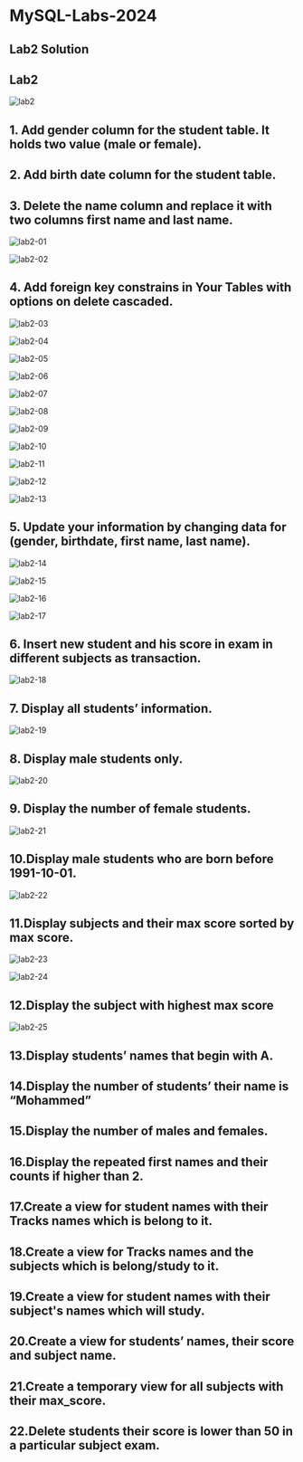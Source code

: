 # MySQL-Labs-2024
## Lab2 Solution

## Lab2
![lab2](https://github.com/fatmakhaledosman/MySQL-Labs-2024/blob/main/Labs-images/lab2.png)


## 1. Add gender column for the student table. It holds two value (male or female).
## 2. Add birth date column for the student table.
## 3. Delete the name column and replace it with two columns first name and last name.
![lab2-01](https://github.com/fatmakhaledosman/MySQL-Labs-2024/blob/main/Labs-images/lab2/lab2-01.png)

![lab2-02](https://github.com/fatmakhaledosman/MySQL-Labs-2024/blob/main/Labs-images/lab2/lab2-02.png)
## 4. Add foreign key constrains in Your Tables with options on delete cascaded.
![lab2-03](https://github.com/fatmakhaledosman/MySQL-Labs-2024/blob/main/Labs-images/lab2/lab2-03.png)

![lab2-04](https://github.com/fatmakhaledosman/MySQL-Labs-2024/blob/main/Labs-images/lab2/lab2-04.png)

![lab2-05](https://github.com/fatmakhaledosman/MySQL-Labs-2024/blob/main/Labs-images/lab2/lab2-05.png)

![lab2-06](https://github.com/fatmakhaledosman/MySQL-Labs-2024/blob/main/Labs-images/lab2/lab2-06.png)

![lab2-07](https://github.com/fatmakhaledosman/MySQL-Labs-2024/blob/main/Labs-images/lab2/lab2-07.png)

![lab2-08](https://github.com/fatmakhaledosman/MySQL-Labs-2024/blob/main/Labs-images/lab2/lab2-08.png)

![lab2-09](https://github.com/fatmakhaledosman/MySQL-Labs-2024/blob/main/Labs-images/lab2/lab2-09.png)

![lab2-10](https://github.com/fatmakhaledosman/MySQL-Labs-2024/blob/main/Labs-images/lab2/lab2-10.png)

![lab2-11](https://github.com/fatmakhaledosman/MySQL-Labs-2024/blob/main/Labs-images/lab2/lab2-11.png)

![lab2-12](https://github.com/fatmakhaledosman/MySQL-Labs-2024/blob/main/Labs-images/lab2/lab2-12.png)

![lab2-13](https://github.com/fatmakhaledosman/MySQL-Labs-2024/blob/main/Labs-images/lab2/lab2-13.png)
## 5. Update your information by changing data for (gender, birthdate, first name, last name).

![lab2-14](https://github.com/fatmakhaledosman/MySQL-Labs-2024/blob/main/Labs-images/lab2/lab2-14.png)

![lab2-15](https://github.com/fatmakhaledosman/MySQL-Labs-2024/blob/main/Labs-images/lab2/lab2-15.png)

![lab2-16](https://github.com/fatmakhaledosman/MySQL-Labs-2024/blob/main/Labs-images/lab2/lab2-16.png)

![lab2-17](https://github.com/fatmakhaledosman/MySQL-Labs-2024/blob/main/Labs-images/lab2/lab2-17.png)


## 6. Insert new student and his score in exam in different subjects as transaction.

![lab2-18](https://github.com/fatmakhaledosman/MySQL-Labs-2024/blob/main/Labs-images/lab2/lab2-18.png)

## 7. Display all students’ information.
![lab2-19](https://github.com/fatmakhaledosman/MySQL-Labs-2024/blob/main/Labs-images/lab2/lab2-19.png)

## 8. Display male students only.
![lab2-20](https://github.com/fatmakhaledosman/MySQL-Labs-2024/blob/main/Labs-images/lab2/lab2-20.png)

## 9. Display the number of female students.

![lab2-21](https://github.com/fatmakhaledosman/MySQL-Labs-2024/blob/main/Labs-images/lab2/lab2-21.png)
## 10.Display male students who are born before 1991-10-01.

![lab2-22](https://github.com/fatmakhaledosman/MySQL-Labs-2024/blob/main/Labs-images/lab2/lab2-22.png)
## 11.Display subjects and their max score sorted by max score.

![lab2-23]()

![lab2-24]()
## 12.Display the subject with highest max score

![lab2-25]()

## 13.Display students’ names that begin with A.


## 14.Display the number of students’ their name is “Mohammed”


## 15.Display the number of males and females.


## 16.Display the repeated first names and their counts if higher than 2.


## 17.Create a view for student names with their Tracks names which is belong to it.


## 18.Create a view for Tracks names and the subjects which is belong/study to it.


## 19.Create a view for student names with their subject's names which will study.


## 20.Create a view for students’ names, their score and subject name.


## 21.Create a temporary view for all subjects with their max_score.


## 22.Delete students their score is lower than 50 in a particular subject exam.



